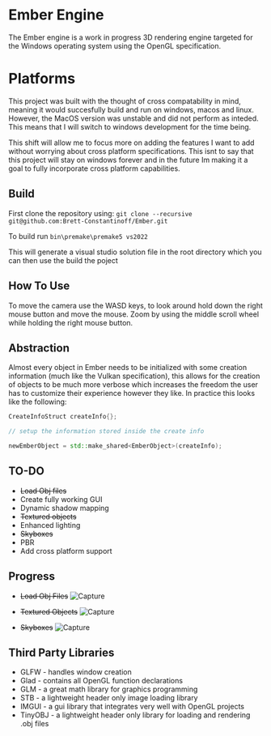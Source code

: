 # Ember Engine
 The Ember engine is a work in progress 3D rendering engine targeted for the Windows operating system using the OpenGL specification. 

 # Platforms
 This project was built with the thought of cross compatability in mind, meaning it would succesfully build and run 
 on windows, macos and linux. However, the MacOS version was unstable and did not perform as inteded. This means that I 
 will switch to windows development for the time being.

 This shift will allow me to focus more on adding the features I want to add without worrying about cross 
 platform specifications. This isnt to say that this project will stay on windows forever and in the future Im
 making it a goal to fully incorporate cross platform capabilities.

 ## Build
 First clone the repository using:
 ```git clone --recursive git@github.com:Brett-Constantinoff/Ember.git```
 
 To build run ```bin\premake\premake5 vs2022```

 This will generate a visual studio solution file in the root 
 directory which you can then use the build the poject
 
 ## How To Use
 To move the camera use the WASD keys, to look around hold down the right mouse button and move the mouse. Zoom by using the middle scroll wheel while holding the right mouse button.

## Abstraction
Almost every object in Ember needs to be initialized with some creation information (much like the Vulkan specification), this allows for the creation
of objects to be much more verbose which increases the freedom the user has to customize their experience however they like. In practice this looks like the following:
```cpp
CreateInfoStruct createInfo{};

// setup the information stored inside the create info

newEmberObject = std::make_shared<EmberObject>(createInfo);
```

## TO-DO
* ~~Load Obj files~~
* Create fully working GUI
* Dynamic shadow mapping
* ~~Textured objects~~
* Enhanced lighting
* ~~Skyboxes~~
* PBR
* Add cross platform support

## Progress
* ~~Load Obj Files~~
![Capture](https://user-images.githubusercontent.com/77081808/225159901-6c393698-6e36-41f7-b072-52e6a802ab82.PNG)

* ~~Textured Objects~~
![Capture](https://user-images.githubusercontent.com/77081808/226477935-ce80d92f-b360-4189-925d-8289e77910c1.PNG)

* ~~Skyboxes~~
![Capture](https://user-images.githubusercontent.com/77081808/226146545-6890dfc5-ec24-4ba8-a454-ed4a9b92c193.PNG)



## Third Party Libraries
* GLFW - handles window creation
* Glad - contains all OpenGL function declarations
* GLM - a great math library for graphics programming
* STB - a lightweight header only image loading library
* IMGUI - a gui library that integrates very well with OpenGL projects
* TinyOBJ - a lightweight header only library for loading and rendering .obj files
